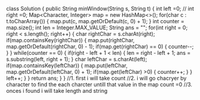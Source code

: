 class Solution {
public String minWindow(String s, String t) {
int left =0;
// int right =0;
Map<Character, Integer> map = new HashMap<>();
for(char c : t.toCharArray()) {
map.put(c, map.getOrDefault(c, 0) + 1);
}
int counter = map.size();
int len = Integer.MAX_VALUE;
String ans = "";
for(int right = 0; right < s.length(); right++) {
char rightChar = s.charAt(right);
if(map.containsKey(rightChar)) {
map.put(rightChar, map.getOrDefault(rightChar, 0) - 1);
if(map.get(rightChar) == 0) {
counter--;
}
}
while(counter == 0) {
if(right - left + 1 < len) {
len = right - left + 1;
ans = s.substring(left, right + 1);
}
char leftChar = s.charAt(left);
if(map.containsKey(leftChar)) {
map.put(leftChar, map.getOrDefault(leftChar, 0) + 1);
if(map.get(leftChar) >0) {
counter++;
}
}
left++;
}
}
return ans;
}
}
//1. first i will take count
//2. i will go chacryer by character to find the each charcter untill that value in the map count =0
//3. onces i found i will take length and string